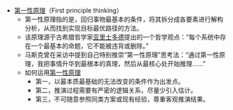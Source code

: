 - [第一性原理](<第一性原理.md>)（First principle thinking）
    - 第一性原理指的是，回归事物最基本的条件，将其拆分成各要素进行解构分析，从而找到实现目标最优路径的方法。
    - 该原理源于古希腊哲学家[亚里士多德](<亚里士多德.md>)提出的一个哲学观点：“每个系统中存在一个最基本的命题，它不能被违背或删除。”
    - 马斯克曾在采访中提到自己特别推崇“第一性原理”思考法：“通过第一性原理，我把事情升华到最根本的真理，然后从最核心处开始推理……”
    - 如何运用[第一性原理](<第一性原理.md>)
        - 第一，以最本质最基础的无法改变的条件作为出发点。
        - 第二，推演过程需要有严密的逻辑关系，尽量少引入估计。
        - 第三，不可随意参照同类方案或现有经验，尊重客观推演结果。
